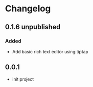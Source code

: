 # Changelog

## 0.1.6 unpublished

### Added
- Add basic rich text editor using tiptap

## 0.0.1
- init project